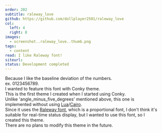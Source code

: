 ```yaml
---
order: 202
subtitle: raleway_love
github: https://github.com/dollplayer2501/raleway_love
col:
  left: 4
  right: 8
images:
  - screenshot..raleway_love..thumb.png
tags:
  - content
read: I like Raleway font!
siteurl:
status: Development completed
---
```



Because I like the baseline deviation of the numbers.  
ex. 0123456789.  
I wanted to feature this font with Conky theme.  
This is the first theme I created when I started using Conky.  
Unlike 'angle_minus_five_degrees' mentioned above, this one is implemented without using [Lua](https://www.lua.org/)/[Cairo](https://www.cairographics.org/).  
Since it uses the [Raleway font](https://fonts.google.com/specimen/Raleway), which is a proportional font, I don't think it's suitable for real-time status display, but I wanted to use this font, so I created this theme.  
There are no plans to modify this theme in the future.
